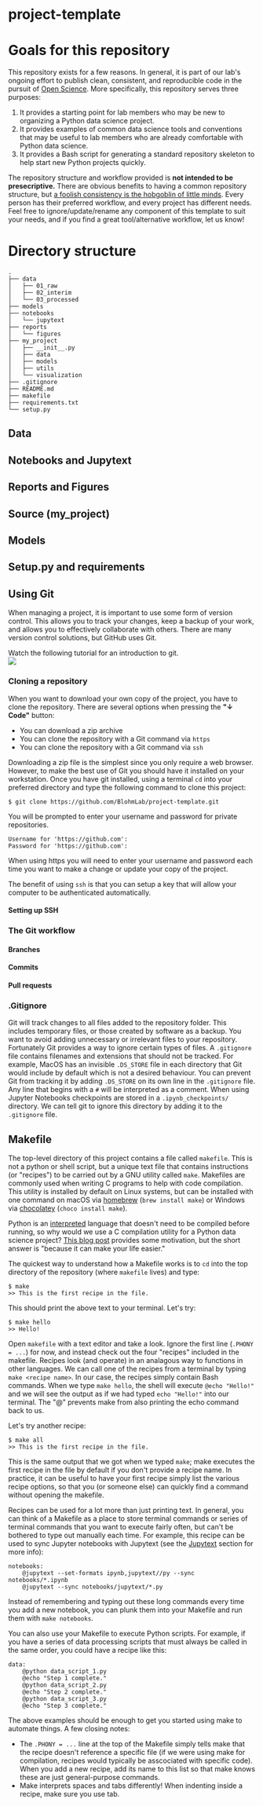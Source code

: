 # project-template

# Goals for this repository
This repository exists for a few reasons. 
In general, it is part of our lab's ongoing effort to publish clean, consistent, and reproducible code in the pursuit of [Open Science](https://www.cos.io/).
More specifically, this repository serves three purposes:

1. It provides a starting point for lab members who may be new to organizing a Python data science project.
2. It provides examples of common data science tools and conventions that may be useful to lab members who are already comfortable with Python data science.
3. It provides a Bash script for generating a standard repository skeleton to help start new Python projects quickly.

The repository structure and workflow provided is **not intended to be presecriptive.**
There are obvious benefits to having a common repository structure, but [a foolish consistency is the hobgoblin of little minds](https://www.goodreads.com/quotes/353571-a-foolish-consistency-is-the-hobgoblin-of-little-minds-adored).
Every person has their preferred workflow, and every project has different needs.
Feel free to ignore/update/rename any component of this template to suit your needs, and if you find a great tool/alternative workflow, let us know!

# Directory structure 
```
.    
├── data    
│   ├── 01_raw    
│   ├── 02_interim    
│   └── 03_processed    
├── models    
├── notebooks     
│   └── jupytext     
├── reports     
│   └── figures     
├── my_project    
│   ├── __init__.py     
│   ├── data    
│   ├── models    
│   ├── utils    
│   └── visualization  
├── .gitignore  
├── README.md     
├── makefile    
├── requirements.txt     
└── setup.py     
```

## Data

## Notebooks and Jupytext

## Reports and Figures

## Source (my_project)

## Models

## Setup.py and requirements

## Using Git
When managing a project, it is important to use some form of version control. This allows you to track your changes, keep a backup of your work, and allows you to effectively collaborate with others. There are many version control solutions, but GitHub uses Git.

Watch the following tutorial for an introduction to git.   
[![](http://img.youtube.com/vi/HVsySz-h9r4/0.jpg)](http://www.youtube.com/watch?v=HVsySz-h9r4 "")

### Cloning a repository
When you want to download your own copy of the project, you have to clone the repository. There are several options when pressing the **"&downarrow; Code"** button:

* You can download a zip archive
* You can clone the repository with a Git command via `https`
* You can clone the repository with a Git command via `ssh`

Downloading a zip file is the simplest since you only require a web browser. However, to make the best use of Git you should have it installed on your workstation. Once you have git installed, using a terminal `cd` into your preferred directory and type the following command to clone this project:
```
$ git clone https://github.com/BlohmLab/project-template.git
```
You will be prompted to enter your username and password for private repositories.
```
Username for 'https://github.com':
Password for 'https://github.com':
```
When using https you will need to enter your username and password each time you want to make a change or update your copy of the project.

The benefit of using `ssh` is that you can setup a key that will allow your computer to be authenticated automatically.

#### Setting up SSH 

### The Git workflow

#### Branches
#### Commits
#### Pull requests

### .Gitignore
Git will track changes to all files added to the repository folder. This includes temporary files, or those created by software as a backup. You want to avoid adding unnecessary or irrelevant files to your repository. Fortunately Git provides a way to ignore certain types of files. A `.gitignore` file contains filenames and extensions that should not be tracked. For example, MacOS has an invisible `.DS_STORE` file in each directory that Git would include by default which is not a desired behaviour. You can prevent Git from tracking it by adding `.DS_STORE` on its own line in the `.gitignore` file. Any line that begins with a `#` will be interpreted as a comment. When using Jupyter Notebooks checkpoints are stored in a `.ipynb_checkpoints/` directory. We can tell git to ignore this directory by adding it to the `.gitignore` file.

## Makefile 
The top-level directory of this project contains a file called `makefile`.
This is not a python or shell script, but a unique text file that contains instructions (or "recipes") to be carried out by a GNU utility called `make`.
Makefiles are commonly used when writing C programs to help with code compilation.
This utility is installed by default on Linux systems, but can be installed with one command on macOS via [homebrew](https://formulae.brew.sh/formula/make) (`brew install make`) or Windows via [chocolatey](https://chocolatey.org/packages/make) (`choco install make`).

Python is an [interpreted](https://en.wikipedia.org/wiki/Interpreted_language) language that doesn't need to be compiled before running, so why would we use a C compilation utility for a Python data science project?
[This blog post](https://krzysztofzuraw.com/blog/2016/makefiles-in-python-projects) provides some motivation, but the short answer is "because it can make your life easier."

The quickest way to understand how a Makefile works is to `cd` into the top directory of the repository (where `makefile` lives) and type:

```
$ make
>> This is the first recipe in the file.
```

This should print the above text to your terminal. Let's try:

```
$ make hello
>> Hello!
```

Open `makefile` with a text editor and take a look. 
Ignore the first line (`.PHONY = ...`) for now, and instead check out the four "recipes" included in the makefile.
Recipes look (and operate) in an analagous way to functions in other languages.
We can call one of the recipes from a terminal by typing `make <recipe name>`.
In our case, the recipes simply contain Bash commands.
When we type `make hello`, the shell will execute `@echo "Hello!"` and we will see the output as if we had typed `echo "Hello!"` into our terminal.
The "@" prevents make from also printing the echo command back to us.

Let's try another recipe:

```
$ make all
>> This is the first recipe in the file.
```

This is the same output that we got when we typed `make`; make executes the first recipe in the file by default if you don't provide a recipe name.
In practice, it can be useful to have your first recipe simply list the various recipe options, so that you (or someone else) can quickly find a command without opening the makefile.

Recipes can be used for a lot more than just printing text.
In general, you can think of a Makefile as a place to store terminal commands or series of terminal commands that you want to execute fairly often, but can't be bothered to type out manually each time.
For example, this recipe can be used to sync Jupyter notebooks with Jupytext (see the [Jupytext](#notebooks-and-jupytext) section for more info):

```
notebooks: 
	@jupytext --set-formats ipynb,jupytext//py --sync notebooks/*.ipynb
	@jupytext --sync notebooks/jupytext/*.py
```

Instead of remembering and typing out these long commands every time you add a new notebook, you can plunk them into your Makefile and run them with `make notebooks`.

You can also use your Makefile to execute Python scripts.
For example, if you have a series of data processing scripts that must always be called in the same order, you could have a recipe like this:

```
data:
	@python data_script_1.py
	@echo "Step 1 complete."
	@python data_script_2.py
	@echo "Step 2 complete."
	@python data_script_3.py
	@echo "Step 3 complete."
```

The above examples should be enough to get you started using make to automate things.
A few closing notes:

- The `.PHONY = ...` line at the top of the Makefile simply tells make that the recipe doesn't reference a specific file (if we were using make for compilation, recipes would typically be asscociated with specific code). When you add a new recipe, add its name to this list so that make knows these are just general-purpose commands.
- Make interprets spaces and tabs differently! When indenting inside a recipe, make sure you use tab.

